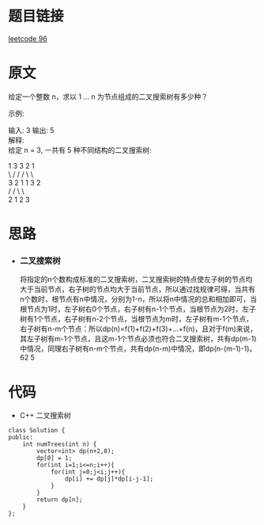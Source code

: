 # 题目链接
[leetcode 96](https://leetcode-cn.com/problems/unique-binary-search-trees/)

# 原文
给定一个整数 n，求以 1 ... n 为节点组成的二叉搜索树有多少种？

示例:

输入: 3
输出: 5  
解释:  
给定 n = 3, 一共有 5 种不同结构的二叉搜索树:
  
   1         3     3      2      1  
    \       /     /      / \      \  
     3     2     1      1   3      2  
    /     /       \                 \  
   2     1         2                 3  

# 思路
- ### **二叉搜索树**
  将指定的n个数构成标准的二叉搜索树，二叉搜索树的特点使左子树的节点均大于当前节点，右子树的节点均大于当前节点，所以通过找规律可得，当共有n个数时，根节点有n中情况，分别为1-n，所以将n中情况的总和相加即可，当根节点为1时，左子树右0个节点，右子树有n-1个节点，当根节点为2时，左子树有1个节点，右子树有n-2个节点，当根节点为m时，左子树有m-1个节点，右子树有n-m个节点：所以dp(n)=f(1)+f(2)+f(3)+...+f(n)，且对于f(m)来说，其左子树有m-1个节点，且这m-1个节点必须也符合二叉搜索树，共有dp(m-1)中情况，同理右子树有n-m个节点，共有dp(n-m)中情况，即dp(n-(m-1)-1)。62 5

# 代码
- C++ 二叉搜索树
```
class Solution {
public:
    int numTrees(int n) {
        vector<int> dp(n+2,0);
        dp[0] = 1;
        for(int i=1;i<=n;i++){
            for(int j=0;j<i;j++){
                dp[i] += dp[j]*dp[i-j-1];
            }
        }
        return dp[n];
    }
};
```